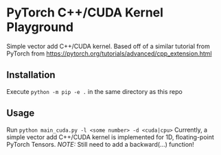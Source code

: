 # PyTorch C++/CUDA Kernel Playground
Simple vector add C++/CUDA kernel. Based off of a similar tutorial from PyTorch from https://pytorch.org/tutorials/advanced/cpp_extension.html

## Installation
Execute `python -m pip -e .` in the same directory as this repo

## Usage
Run `python main_cuda.py -l <some number> -d <cuda|cpu>`
Currently, a simple vector add C++/CUDA kernel is implemented for 1D, floating-point PyTorch Tensors.
*NOTE:* Still need to add a backward(...) function!